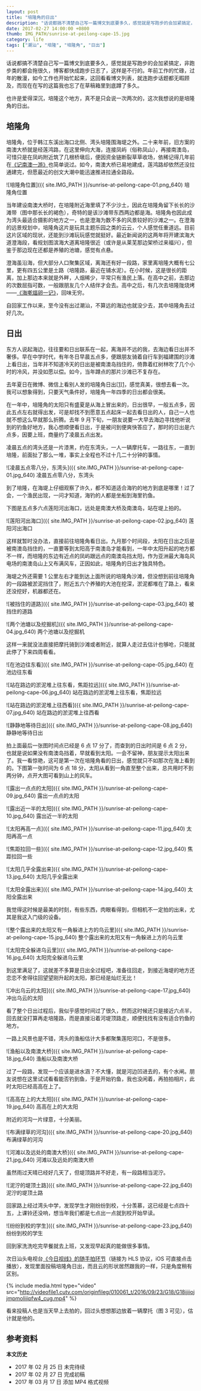 ```yaml
---
layout: post
title: "培隆角的日出"
description: "话说都搞不清楚自己写一篇博文到底要多久，感觉就是写跑步的会加紧搞定，非跑步类的都会拖很久，博客都快成跑步日志了，这样是不行的。年前工作的忙碌，过年的散漫，如今工作也开始忙起来，这回看看博文列表，就连跑步话题都无暇顾及，而现在在写的这篇我也忘了在草稿箱里到底蹲了多久。"
date: 2017-02-27 14:00:00 +0800
thumb: IMG_PATH/sunrise-at-peilong-cape-15.jpg
category: life
tags: ["潮汕", "培隆", "培隆角", "日出"]
---
```


话说都搞不清楚自己写一篇博文到底要多久，感觉就是写跑步的会加紧搞定，非跑步类的都会拖很久，博客都快成跑步日志了，这样是不行的。年前工作的忙碌，过年的散漫，如今工作也开始忙起来，这回看看博文列表，就连跑步话题都无暇顾及，而现在在写的这篇我也忘了在草稿箱里到底蹲了多久。

也许是爱得深沉，培隆这个地方，真不是只会说一次两次的，这次我想说的是培隆角的日出。

## 培隆角

培隆角，位于韩江东溪出海口北侧、湾头培隆围海堤之外。二十来年前，旧方案的南澳大桥就是经莲鸿路，在这里伸向大海，连接凤屿（俗称凤山），再接南澳岛，可惜只是在凤屿附近筑了几根桥墩后，便因资金链断裂草草收场，依稀记得几年前在[《记南澳一游》](/travel-in-nanao.html)也简单说过。如今，南澳大桥已易地建成，莲鸿路却依然还没拉通建完，但愿最近的创文大潮中能迅速推进拉通全路段。

![培隆角位置]({{ site.IMG_PATH }}/sunrise-at-peilong-cape-01.png_640)
培隆角位置

当年建设南澳大桥时，在培隆附近海里填了不少沙土，因此在培隆角留下长长的沙滩带（图中那长长的褐色），奇特的是该沙滩带东西两边都是海。培隆角也因此成为湾头最适合摄影的地方之一，也是澄海为数不多的风景较好的沙滩之一。在澄海的远景规划中，培隆角这片是玩具主题乐园之类的云云，个人感觉任重道远。目前这片区域的现状，还能到沙滩玩玩感觉就挺好。最近新闻说的这两年将开建滨海大道澄海段，看规划图滨海大道离培隆很近（或许是从莱芜那边架桥过来福兴），但鉴于那边现在还都是养殖的池塘，感觉有点悬。

澄海虽沿海，但大部分人口聚集区域，离海还有好一段路，家里离培隆大概有七公里，更有四五公里是土路（培隆路，最近在铺水泥）。在小时候，这是很长的距离，加上那边本来就是外畔，人烟稀少，平常只有渔民上落。在高中之前，去那边的次数屈指可数，一般跟朋友几个人结伴才会去。高中之后，有几次去培隆陇烧烤——[《海墘煏卵一记》](/go-barbecue-to-the-seaside.html)，回味无穷。

自回家工作以来，至今没有出过潮汕，不算远的海边也就没少去，其中培隆角去过好几次。

## 日出

东方人说起海边，往往要和日出联系在一起，离海并不远的我，去海边看日出并不奢侈。早在中学时代，有年冬日早晨五点多，便跟朋友骑着自行车到福建围的沙滩上看日出，当年并不知道冷天的日出是被南澳岛挡住的，倚靠着红树林吹了几个小时的冷风，并没如愿以偿。如今，当年蹲点的那片沙滩已不复存在。

去年夏日在微博、微信上看别人发的培隆角日出[[1]][1]，感觉真美，很想去看一次。我可以想象得到，只要天气条件好，培隆角一年四季的日出都会很美。

在一年中，培隆角的太阳只有盛夏是从海上冒出来的，日出很早，一般五点多，因此五点左右就得出发，可是却找不到愿意五点起床一起去看日出的人，自己一人也就不想这么早就那么折腾。去年 9 月下旬，一朋友说要一大早去海边寻找他听说到的钓鱼好地方，我心想顺便看日出，于是被问到便爽快答应了，那时的日出是六点多，因要上班，商量约了凌晨五点出发。

凌晨五点的湾头还是一片漆黑，约在东湾头，一人一辆摩托车，一路往东，一直到培隆，前面扯了那么一堆，事实上全程也不过十几二十分钟的事情。

![凌晨五点零八分，东湾头]({{ site.IMG_PATH }}/sunrise-at-peilong-cape-01.jpg_640)
凌晨五点零八分，东湾头

到了培隆，在海堤上仔细观察了许久，都不知道适合海钓的地方到底是哪里！过了会，一个渔民出现，一问才知道，海钓的人都是坐船到海里钓鱼。

下图是五点多六点莲阳河出海口，远处是南澳大桥及南澳岛，站在堤上拍的。

![莲阳河出海口]({{ site.IMG_PATH }}/sunrise-at-peilong-cape-02.jpg_640)
莲阳河出海口

这样就暂时没办法，直接前往培隆角看日出。九月那个时间段，太阳在日出之后是被南澳岛挡住的，一直要等到太阳高于南澳岛才能看到，一年中太阳升起的地方都不一样，而培隆的东边有近点的凤屿跟远点的南澳岛挡太阳，作为亚洲最大海岛风电场的南澳岛山上又布满风车，正因如此，培隆角的日出才独具特色。

海堤之外还需要 1 公里左右才能到达上面所说的培隆角沙滩，但没想到前往培隆角的一段路被淤泥挡住了，附近五六个养殖的大池在挖深，淤泥都堆在了路上，看来还没挖好，机器都还在。

![被挡住的道路]({{ site.IMG_PATH }}/sunrise-at-peilong-cape-03.jpg_640)
被挡住的道路

![两个池塘以及挖掘机]({{ site.IMG_PATH }}/sunrise-at-peilong-cape-04.jpg_640)
两个池塘以及挖掘机

这样一来就没法直接把摩托骑到沙滩或者附近，就算人走过去估计也够呛，只能就此停了下来四周看看。

![在池边往东看]({{ site.IMG_PATH }}/sunrise-at-peilong-cape-05.jpg_640)
在池边往东看

![站在路边的淤泥堆上往东看，焦距拉远]({{ site.IMG_PATH }}/sunrise-at-peilong-cape-06.jpg_640)
站在路边的淤泥堆上往东看，焦距拉远

![站在路边的淤泥堆上往西看]({{ site.IMG_PATH }}/sunrise-at-peilong-cape-07.jpg_640)
站在路边的淤泥堆上往西看

![静静地等待日出]({{ site.IMG_PATH }}/sunrise-at-peilong-cape-08.jpg_640)
静静地等待日出

拍上面最后一张图时间点已经是 6 点 17 分了，而查到的日出时间是 6 点 2 分，也就是说如果没有南澳岛挡着，早就看到太阳。一会不留神，朋友提示太阳出来了。我一看惊艳，这可是第一次在培隆角看的日出，感觉就只不如那次在海上看到的。下图第一张时间为 6 点 18 分，太阳从看到一角直至整个出来，总共用时不到两分钟，点开大图可看到山上的风车。

![露出一点点的太阳]({{ site.IMG_PATH }}/sunrise-at-peilong-cape-09.jpg_640)
露出一点点的太阳

![露出近一半的太阳]({{ site.IMG_PATH }}/sunrise-at-peilong-cape-10.jpg_640)
露出近一半的太阳

![太阳再高一点]({{ site.IMG_PATH }}/sunrise-at-peilong-cape-11.jpg_640)
太阳再高一点

![焦距拉回一些]({{ site.IMG_PATH }}/sunrise-at-peilong-cape-12.jpg_640)
焦距拉回一些

![太阳几乎全露出来]({{ site.IMG_PATH }}/sunrise-at-peilong-cape-13.jpg_640)
太阳几乎全露出来

![太阳全露出来]({{ site.IMG_PATH }}/sunrise-at-peilong-cape-14.jpg_640)
太阳全露出来

我觉得这时候是最美的时刻，有些东西，肉眼看得到，但相机不一定拍的出来，尤其是我这入门级的设备。

![整个露出来的太阳又有一角躲进上方的乌云里]({{ site.IMG_PATH }}/sunrise-at-peilong-cape-15.jpg_640)
整个露出来的太阳又有一角躲进上方的乌云里

![太阳完全躲进乌云里]({{ site.IMG_PATH }}/sunrise-at-peilong-cape-16.jpg_640)
太阳完全躲进乌云里

到这里满足了，这就差不多算是日出全过程吧，准备往回走，到接近海堤的地方还恋恋不舍得往回望望刚升起的太阳，那已经是灿烂无比！

![冲出乌云的太阳]({{ site.IMG_PATH }}/sunrise-at-peilong-cape-17.jpg_640)
冲出乌云的太阳

看了整个日出过程后，我似乎感觉时间过了很久，然而这时候还只是接近六点半，回去就没打算再走培隆路，而是直接沿着河堤顶路走，顺便找找有没有适合钓鱼的地方。

一路上风景也是不错，湾头的渔船估计大多都聚集莲阳河口，不是很多。


![渔船以及南澳大桥]({{ site.IMG_PATH }}/sunrise-at-peilong-cape-18.jpg_640)
渔船以及南澳大桥

过了一段路，发现一个应该是进水涵？不大懂，就是河边凹进去的，有个水闸。朋友说想在这里试试看看能否钓到鱼，于是开始钓鱼，我也没闲着，再拍拍相片，此时太阳已经高高在上了。

![高高在上的大太阳]({{ site.IMG_PATH }}/sunrise-at-peilong-cape-19.jpg_640)
高高在上的大太阳

附近的河沟一片绿意，十分美丽。

![布满绿草的河沟]({{ site.IMG_PATH }}/sunrise-at-peilong-cape-20.jpg_640)
布满绿草的河沟

![河滩以及远处的南澳大桥]({{ site.IMG_PATH }}/sunrise-at-peilong-cape-21.jpg_640)
河滩以及远处的南澳大桥

虽然雨过天晴已经好几天了，但堤顶路并不好走，有一段路相当泥泞。

![泥泞的堤顶土路]({{ site.IMG_PATH }}/sunrise-at-peilong-cape-22.jpg_640)
泥泞的堤顶土路

回家路上经过湾头中学，发现学生才刚纷纷到校，十分羡慕，这已经是七点四十五，上课铃还没响，想当年我们都是七点出一点就到校开始早读。

![纷纷到校的学生]({{ site.IMG_PATH }}/sunrise-at-peilong-cape-23.jpg_640)
纷纷到校的学生

回到家洗洗吃完早餐就去上班，又发现早起真的能做很多事情。

次日汕头电视台[《今日视线》的随手拍环节](http://player.cutv.com/hls.php/pid/G18ijiiojjmpmoliiipfw4)（链接为 HLS 协议，iOS 可直接点击播放），发现里面投稿培隆角日出，而且云的形状居然跟我的一样，只是角度稍有区别。

{% include media.html type="video" src="http://videofile1.cutv.com/originfileg/010061_t/2016/09/23/G18/G18ijiiojjmpmoliiipfw4_cug.mp4" %}

看来投稿人也是当天早上去拍的，回过头想想那边放着一辆摩托（图 3 可见），估计就是他的。

## 参考资料

[1]: http://weibo.com/2101955343/DAbc2iD8p "培隆角日出"

**本文历史**

* 2017 年 02 月 25 日 未完待续
* 2017 年 02 月 27 日 完成初稿
* 2017 年 03 月 17 日 添加 MP4 格式视频
